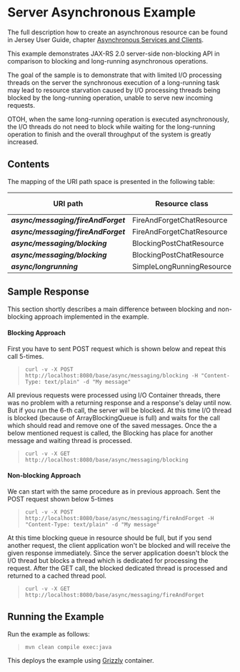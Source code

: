 <!--

    DO NOT ALTER OR REMOVE COPYRIGHT NOTICES OR THIS HEADER.

    Copyright (c) 2015-2017 Oracle and/or its affiliates. All rights reserved.

    The contents of this file are subject to the terms of either the GNU
    General Public License Version 2 only ("GPL") or the Common Development
    and Distribution License("CDDL") (collectively, the "License").  You
    may not use this file except in compliance with the License.  You can
    obtain a copy of the License at
    https://oss.oracle.com/licenses/CDDL+GPL-1.1
    or LICENSE.txt.  See the License for the specific
    language governing permissions and limitations under the License.

    When distributing the software, include this License Header Notice in each
    file and include the License file at LICENSE.txt.

    GPL Classpath Exception:
    Oracle designates this particular file as subject to the "Classpath"
    exception as provided by Oracle in the GPL Version 2 section of the License
    file that accompanied this code.

    Modifications:
    If applicable, add the following below the License Header, with the fields
    enclosed by brackets [] replaced by your own identifying information:
    "Portions Copyright [year] [name of copyright owner]"

    Contributor(s):
    If you wish your version of this file to be governed by only the CDDL or
    only the GPL Version 2, indicate your decision by adding "[Contributor]
    elects to include this software in this distribution under the [CDDL or GPL
    Version 2] license."  If you don't indicate a single choice of license, a
    recipient has the option to distribute your version of this file under
    either the CDDL, the GPL Version 2 or to extend the choice of license to
    its licensees as provided above.  However, if you add GPL Version 2 code
    and therefore, elected the GPL Version 2 license, then the option applies
    only if the new code is made subject to such option by the copyright
    holder.

-->

Server Asynchronous Example
===========================

The full description how to create an asynchronous resource can be found in Jersey User Guide, chapter 
[Asynchronous Services and Clients](https://jersey.java.net/documentation/latest/async.html).

This example demonstrates JAX-RS 2.0 server-side non-blocking API in comparison to blocking and long-running
asynchronous operations.

The  goal of the sample is to demonstrate that with limited I/O processing threads
on the server the synchronous execution of a long-running task may lead to resource
starvation caused by I/O processing threads being blocked by the long-running
operation, unable to serve new incoming requests.

OTOH, when the same long-running operation is executed asynchronously, the I/O
threads do not need to block while waiting for the long-running operation to finish
and the overall throughput of the system is greatly increased.

Contents
--------

The mapping of the URI path space is presented in the following table:

URI path                             | Resource class            | HTTP methods
------------------------------------ | --------------------------| --------------
**_async/messaging/fireAndForget_**  | FireAndForgetChatResource | POST1
**_async/messaging/fireAndForget_**  | FireAndForgetChatResource | GET
**_async/messaging/blocking_**       | BlockingPostChatResource  | POST
**_async/messaging/blocking_**       | BlockingPostChatResource  | GET
**_async/longrunning_**              | SimpleLongRunningResource | GET

Sample Response
---------------

This section shortly describes a main difference between blocking and non-blocking approach implemented
in the example.

#### Blocking Approach

First you have to sent POST request which is shown below and repeat this call 5-times.

>     curl -v -X POST http://localhost:8080/base/async/messaging/blocking -H "Content-Type: text/plain" -d "My message"

All previous requests were processed using I/O Container threads, there was no problem with
a returning response and a response's delay until now. But if you run the 6-th call, the server will
be blocked. At this time I/O thread is blocked (because of ArrayBlockingQueue is full) and waits for
the call which should read and remove one of the saved messages. Once the a below mentioned
request is called, the Blocking has place for another message and waiting thread is processed.

>     curl -v -X GET http://localhost:8080/base/async/messaging/blocking

#### Non-blocking Approach

We can start with the same procedure as in previous approach. Sent the POST request shown below 5-times

>     curl -v -X POST http://localhost:8080/base/async/messaging/fireAndForget -H "Content-Type: text/plain" -d "My message"

At this time blocking queue in resource should be full, but if you send another request, the client application won't
be blocked and will receive the given response immediately. Since the server application doesn't block the I/O thread
but blocks a thread which is dedicated for processing the request. After the GET call, the blocked dedicated thread
is processed and returned to a cached thread pool.

>     curl -v -X GET http://localhost:8080/base/async/messaging/fireAndForget

Running the Example
-------------------

Run the example as follows:

>     mvn clean compile exec:java

This deploys the example using [Grizzly](http://grizzly.java.net/) container.
